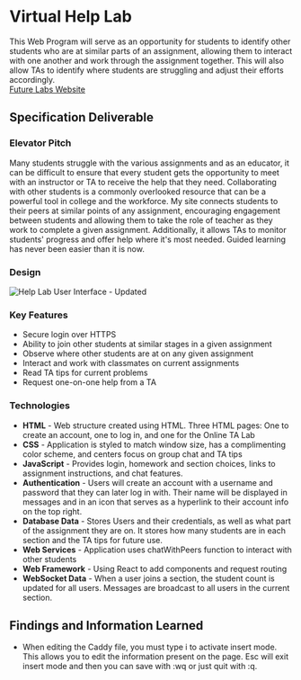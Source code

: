 # **Virtual Help Lab**
This Web Program will serve as an opportunity for students to identify other students who are at similar parts of an assignment, allowing them to interact with one another and work through the assignment together. This will also allow TAs to identify where students are struggling and adjust their efforts accordingly.  
[Future Labs Website](https://futurelabs.click)
## Specification Deliverable
### Elevator Pitch
Many students struggle with the various assignments and as an educator, it can be difficult to ensure that every student gets the opportunity to meet with an instructor or TA to receive the help that they need. Collaborating with other students is a commonly overlooked resource that can be a powerful tool in college and the workforce. My site connects students to their peers at similar points of any assignment, encouraging engagement between students and allowing them to take the role of teacher as they work to complete a given assignment. Additionally, it allows TAs to monitor students' progress and offer help where it's most needed. Guided learning has never been easier than it is now.
### Design
![Help Lab User Interface - Updated](https://github.com/dillon-t-paul/Startup/assets/156498150/b1140182-4fff-46ce-a979-b67551590c86)
### Key Features
- Secure login over HTTPS
- Ability to join other students at similar stages in a given assignment
- Observe where other students are at on any given assignment
- Interact and work with classmates on current assignments
- Read TA tips for current problems
- Request one-on-one help from a TA
### Technologies
- **HTML** - Web structure created using HTML. Three HTML pages: One to create an account, one to log in, and one for the Online TA Lab
- **CSS** - Application is styled to match window size, has a complimenting color scheme, and centers focus on group chat and TA tips
- **JavaScript** - Provides login, homework and section choices, links to assignment instructions, and chat features.
- **Authentication** - Users will create an account with a username and password that they can later log in with. Their name will be displayed in messages and in an icon that serves as a hyperlink to their account info on the top right.
- **Database Data** - Stores Users and their credentials, as well as what part of the assignment they are on. It stores how many students are in each section and the TA tips for future use.
- **Web Services** - Application uses chatWithPeers function to interact with other students
- **Web Framework** - Using React to add components and request routing
- **WebSocket Data** - When a user joins a section, the student count is updated for all users. Messages are broadcast to all users in the current section.
## Findings and Information Learned
- When editing the Caddy file, you  must type i to activate insert mode. This allows you to edit the information present on the page. Esc will exit insert mode and then you can save with :wq or just quit with :q.

